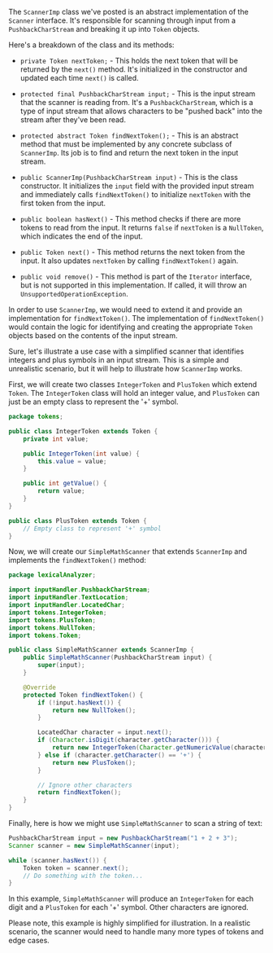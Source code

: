 The `ScannerImp` class we've posted is an abstract implementation of the `Scanner` interface. It's responsible for scanning through input from a `PushbackCharStream` and breaking it up into `Token` objects.

Here's a breakdown of the class and its methods:

- `private Token nextToken;` - This holds the next token that will be returned by the `next()` method. It's initialized in the constructor and updated each time `next()` is called.

- `protected final PushbackCharStream input;` - This is the input stream that the scanner is reading from. It's a `PushbackCharStream`, which is a type of input stream that allows characters to be "pushed back" into the stream after they've been read.

- `protected abstract Token findNextToken();` - This is an abstract method that must be implemented by any concrete subclass of `ScannerImp`. Its job is to find and return the next token in the input stream.

- `public ScannerImp(PushbackCharStream input)` - This is the class constructor. It initializes the `input` field with the provided input stream and immediately calls `findNextToken()` to initialize `nextToken` with the first token from the input.

- `public boolean hasNext()` - This method checks if there are more tokens to read from the input. It returns `false` if `nextToken` is a `NullToken`, which indicates the end of the input.

- `public Token next()` - This method returns the next token from the input. It also updates `nextToken` by calling `findNextToken()` again.

- `public void remove()` - This method is part of the `Iterator` interface, but is not supported in this implementation. If called, it will throw an `UnsupportedOperationException`.

In order to use `ScannerImp`, we would need to extend it and provide an implementation for `findNextToken()`. The implementation of `findNextToken()` would contain the logic for identifying and creating the appropriate `Token` objects based on the contents of the input stream.

Sure, let's illustrate a use case with a simplified scanner that identifies integers and plus symbols in an input stream. This is a simple and unrealistic scenario, but it will help to illustrate how `ScannerImp` works.

First, we will create two classes `IntegerToken` and `PlusToken` which extend `Token`. The `IntegerToken` class will hold an integer value, and `PlusToken` can just be an empty class to represent the '+' symbol.

```java
package tokens;

public class IntegerToken extends Token {
    private int value;

    public IntegerToken(int value) {
        this.value = value;
    }

    public int getValue() {
        return value;
    }
}

public class PlusToken extends Token {
    // Empty class to represent '+' symbol
}
```

Now, we will create our `SimpleMathScanner` that extends `ScannerImp` and implements the `findNextToken()` method:

```java
package lexicalAnalyzer;

import inputHandler.PushbackCharStream;
import inputHandler.TextLocation;
import inputHandler.LocatedChar;
import tokens.IntegerToken;
import tokens.PlusToken;
import tokens.NullToken;
import tokens.Token;

public class SimpleMathScanner extends ScannerImp {
    public SimpleMathScanner(PushbackCharStream input) {
        super(input);
    }

    @Override
    protected Token findNextToken() {
        if (!input.hasNext()) {
            return new NullToken();
        }

        LocatedChar character = input.next();
        if (Character.isDigit(character.getCharacter())) {
            return new IntegerToken(Character.getNumericValue(character.getCharacter()));
        } else if (character.getCharacter() == '+') {
            return new PlusToken();
        }

        // Ignore other characters
        return findNextToken();
    }
}
```

Finally, here is how we might use `SimpleMathScanner` to scan a string of text:

```java
PushbackCharStream input = new PushbackCharStream("1 + 2 + 3");
Scanner scanner = new SimpleMathScanner(input);

while (scanner.hasNext()) {
    Token token = scanner.next();
    // Do something with the token...
}
```

In this example, `SimpleMathScanner` will produce an `IntegerToken` for each digit and a `PlusToken` for each '+' symbol. Other characters are ignored. 

Please note, this example is highly simplified for illustration. In a realistic scenario, the scanner would need to handle many more types of tokens and edge cases.

